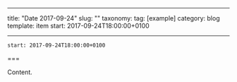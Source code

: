 
---
title: "Date 2017-09-24"
slug: ""
taxonomy:
tag: [example]
category: blog
template: item
start: 2017-09-24T18:00:00+0100

---

``start: 2017-09-24T18:00:00+0100``

===

Content.
